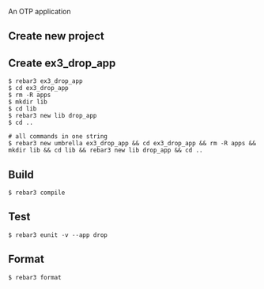 An OTP application

Create new project
----	
Create ex3_drop_app
----	
	$ rebar3 ex3_drop_app
	$ cd ex3_drop_app
	$ rm -R apps
	$ mkdir lib
	$ cd lib
	$ rebar3 new lib drop_app
	$ cd ..
	
	# all commands in one string
	$ rebar3 new umbrella ex3_drop_app && cd ex3_drop_app && rm -R apps && mkdir lib && cd lib && rebar3 new lib drop_app && cd ..

Build
-----
	$ rebar3 compile

Test
-----
	$ rebar3 eunit -v --app drop
	
Format
-----
	$ rebar3 format
	